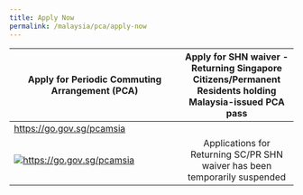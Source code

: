 ```yaml
---
title: Apply Now
permalink: /malaysia/pca/apply-now
---
```


<table>
  <thead>
    <tr>
      <th>Apply for Periodic Commuting Arrangement (PCA)</th>
      <th>Apply for SHN waiver - Returning Singapore Citizens/Permanent Residents holding Malaysia-issued PCA pass</th>
    </tr>
  </thead>
  <tbody>
    <tr>
      <td width="60%"><a href="https://go.gov.sg/pcamsia">https://go.gov.sg/pcamsia</a></td>
      <td width="50%"><!--<a href="https://go.gov.sg/pcasgpr">https://go.gov.sg/pcasgpr</a>--></td>
    </tr>
    <tr>
      <td><a href="https://go.gov.sg/pcamsia"><img src="/images/qr-pcamsia.png" alt="https://go.gov.sg/pcamsia" title="https://go.gov.sg/pcamsia"></a></td>
      <td style="text-align:center;">Applications for Returning SC/PR SHN waiver has been temporarily suspended<!--<a href="https://go.gov.sg/pcasgpr"><img src="/images/qr-pcasgpr.png" alt="https://go.gov.sg/pcasgpr" title="https://go.gov.sg/pcasgpr"></a>--></td>
    </tr>
  </tbody>
</table>
